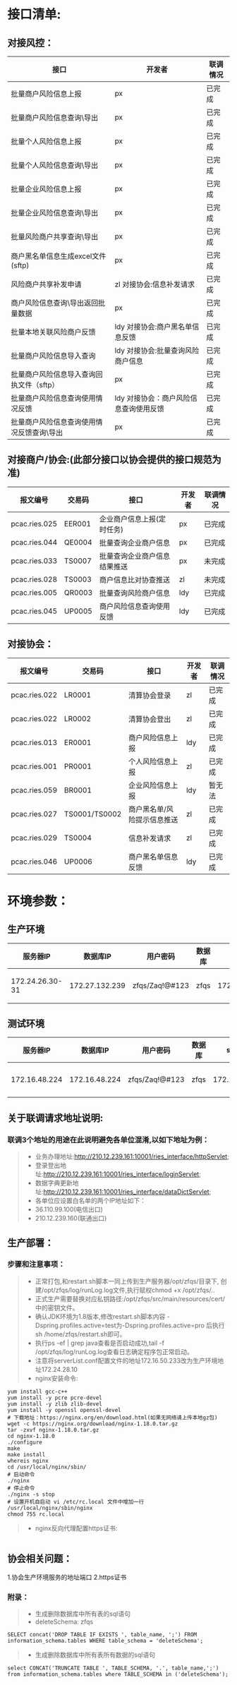 # 接口清单:

## 对接风控：

|接口|开发者|联调情况|
|---|---|---|
| 批量商户风险信息上报                 |        px|已完成|
| 批量商户风险信息查询\导出              |      px|已完成|
| 批量个人风险信息上报                 |        px|已完成|
| 批量个人风险信息查询\导出              |      px|已完成|
| 批量企业风险信息上报                 |        px|已完成|
| 批量企业风险信息查询\导出              |      px|已完成|
| 批量风险商户共享查询\导出              |      px|已完成|
| 商户黑名单信息生成excel文件(sftp)     |       px|已完成|
| 风险商户共享补发申请                 |        zl 对接协会:信息补发请求|已完成|
| 商户风险信息查询\导出返回批量数据          |      px|已完成|
| 批量本地关联风险商户反馈               |      ldy 对接协会:商户黑名单信息反馈|已完成|
| 批量商户风险信息导入查询               |      ldy 对接协会:批量查询风险商户信息 |已完成|
| 批量商户风险信息导入查询回执文件（sftp）     | px|已完成|
| 批量商户风险信息查询使用情况反馈           |  ldy 对接协会：商户风险信息查询使用反馈 |已完成|
| 批量商户风险信息查询使用情况反馈查询\导出      |px|已完成|

## 对接商户/协会:(此部分接口以协会提供的接口规范为准)

|报文编号|交易码|接口|开发者|联调情况|
|---|---|---|---|---|
|pcac.ries.025|EER001| 企业商户信息上报(定时任务)   | px|已完成|
|pcac.ries.044|QE0004| 批量查询企业商户信息         |    px|已完成|
|pcac.ries.033|TS0007| 批量查询企业商户信息结果推送     | px|未完成|
|pcac.ries.028|TS0003| 商户信息比对协查推送       |   zl|未完成|
|pcac.ries.005|QR0003| 批量查询风险商户信息       |   ldy|已完成|
|pcac.ries.045|UP0005| 商户风险信息查询使用反馈     | ldy|已完成|

## 对接协会：

|报文编号|交易码|接口|开发者|联调情况|
|---|---|---|---|---|
|pcac.ries.022|LR0001| 清算协会登录      |        zl|已完成|
|pcac.ries.022|LR0002| 清算协会登出      |      zl|已完成|
|pcac.ries.013|ER0001| 商户风险信息上报    |        ldy|已完成|
|pcac.ries.001|PR0001| 个人风险信息上报    |        zl|已完成|
|pcac.ries.059|BR0001| 企业风险信息上报    |        ldy|暂无法|
|pcac.ries.027|TS0001/TS0002| 商户黑名单/风险提示信息推送     |         zl|已完成|
|pcac.ries.029|TS0004| 信息补发请求      |          zl|已完成|
|pcac.ries.046|UP0006| 商户黑名单信息反馈   |        ldy|已完成|


# 环境参数：

## 生产环境 
|服务器IP|数据库IP|用户密码|数据库|sftpIP |用户密码|sftp目录|
|---|---|---|---|---|---|---|
|172.24.26.30-31|172.27.132.239|zfqs/Zaq!@#123|zfqs|172.27.132.71|zfqs/Root@123|写入 /app/zfqs/input /读取/app/zfqs/output|

## 测试环境 
|服务器IP|数据库IP|用户密码|数据库|sftpIP|用户密码|sftp目录|
|---|---|---|---|---|---|---|
|172.16.48.224|172.16.48.224|zfqs/Zaq!@#123|zfqs|172.16.48.89|zfqs/Root@123|写入 /ftp_data/zfqs/input 读取/ftp_data/zfqs/output|

## 关于联调请求地址说明:

### 联调3个地址的用途在此说明避免各单位混淆,以如下地址为例：
>* 业务办理地址:http://210.12.239.161:10001/ries_interface/httpServlet;
>* 登录登出地址:http://210.12.239.161:10001/ries_interface/loginServlet;
>* 数据字典更新地址:http://210.12.239.161:10001/ries_interface/dataDictServlet;
>* 各单位应设置白名单的两个IP地址如下：
>* 36.110.99.100(电信出口)
>* 210.12.239.160(联通出口)

## 生产部署：

### 步骤和注意事项：

>* 正常打包,和restart.sh脚本一同上传到生产服务器/opt/zfqs/目录下, 创建/opt/zfqs/log/runLog.log文件,执行赋权chmod +x /opt/zfqs/*.*.
>* 正式生产需要替换对应私钥路径:/opt/zfqs/src/main/resources/cert/中的密钥文件。
>* 确认JDK环境为1.8版本,修改restart.sh脚本内容 -Dspring.profiles.active=test为-Dspring.profiles.active=pro 后执行sh /home/zfqs/restart.sh即可。
>* 执行ps -ef | grep java查看是否启动成功,tail -f /opt/zfqs/log/runLog.log查看日志确定程序包正常启动。
>* 注意将serverList.conf配置文件的地址172.16.50.233改为生产环境地址172.24.28.10
>* nginx安装命令:
```shell script
yum install gcc-c++
yum install -y pcre pcre-devel
yum install -y zlib zlib-devel
yum install -y openssl openssl-devel
# 下载地址：https://nginx.org/en/download.html(如果无网络请上传本地gz包)
wget -c https://nginx.org/download/nginx-1.18.0.tar.gz
tar -zxvf nginx-1.18.0.tar.gz
cd nginx-1.18.0
./configure
make
make install
whereis nginx
cd /usr/local/nginx/sbin/
# 启动命令
./nginx
# 停止命令
./nginx -s stop
# 设置开机自启动 vi /etc/rc.local 文件中增加一行 
/usr/local/nginx/sbin/nginx
chmod 755 rc.local
```
>* nginx反向代理配置https证书:
```shell script

```

## 协会相关问题：
1.协会生产环境服务的地址端口
2.https证书

### 附录：
>* 生成删除数据库中所有表的sql语句
>* deleteSchema: zfqs
```mysql
SELECT concat('DROP TABLE IF EXISTS ', table_name, ';') FROM information_schema.tables WHERE table_schema = 'deleteSchema';
```  
  
>* 生成删除数据库中所有表所有数据的sql语句
```mysql
select CONCAT('TRUNCATE TABLE ', TABLE_SCHEMA, '.', table_name,';') from information_schema.tables where TABLE_SCHEMA in ('deleteSchema');
```

